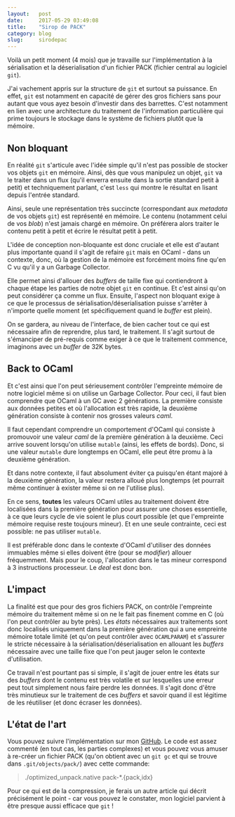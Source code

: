 ```yaml
---
layout:   post
date:     2017-05-29 03:49:08
title:    "Sirop de PACK"
category: blog
slug:     sirodepac
---
```


Voilà un petit moment (4 mois) que je travaille sur l'implémentation à la
sérialisation et la déserialisation d'un fichier PACK (fichier central au
logiciel `git`).

J'ai vachement appris sur la structure de `git` et surtout sa puissance. En
effet, `git` est notamment en capacité de gérer des gros fichiers sans pour
autant que vous ayez besoin d'investir dans des barrettes. C'est notamment en
lien avec une architecture du traitement de l'information particulière qui prime
toujours le stockage dans le système de fichiers plutôt que la mémoire.

## Non bloquant

En réalité `git` s'articule avec l'idée simple qu'il n'est pas possible de
stocker vos objets `git` en mémoire. Ainsi, dès que vous manipulez un objet,
`git` va le traiter dans un flux (qu'il enverra ensuite dans la sortie standard
petit à petit) et techniquement parlant, c'est `less` qui montre le résultat en
lisant depuis l'entrée standard.

Ainsi, seule une représentation très succincte (correspondant aux *metadata* de
vos objets `git`) est représenté en mémoire. Le contenu (notamment celui de vos
*blob*) n'est jamais chargé en mémoire. On préférera alors traiter le contenu
petit à petit et écrire le résultat petit à petit.

L'idée de conception non-bloquante est donc cruciale et elle est d'autant plus
importante quand il s'agit de refaire `git` mais en OCaml - dans un contexte,
donc, où la gestion de la mémoire est forcément moins fine qu'en C vu qu'il y a
un Garbage Collector.

Elle permet ainsi d'allouer des *buffers* de taille fixe qui contiendront à
chaque étape les parties de notre objet `git` en continue. Et c'est ainsi qu'on
peut considérer ça comme un flux. Ensuite, l'aspect non bloquant exige à ce que
le processus de sérialisation/déserialisation puisse s'arrêter à n'importe
quelle moment (et spécifiquement quand le *buffer* est plein).

On se gardera, au niveau de l'interface, de bien cacher tout ce qui est
nécessaire afin de reprendre, plus tard, le traitement. Il s'agit surtout de
s'émanciper de pré-requis comme exiger à ce que le traitement commence,
imaginons avec un *buffer* de 32K bytes.

## Back to OCaml

Et c'est ainsi que l'on peut sérieusement contrôler l'empreinte mémoire de notre
logiciel même si on utilise un Garbage Collector. Pour ceci, il faut bien
comprendre que OCaml à un GC avec 2 générations. La première consiste aux
données petites et où l'allocation est très rapide, la deuxième génération
consiste à contenir nos grosses valeurs *caml*.

Il faut cependant comprendre un comportement d'OCaml qui consiste à promouvoir
une valeur *caml* de la première génération à la deuxième. Ceci arrive souvent
lorsqu'on utilise `mutable` (ainsi, les effets de bords). Donc, si une valeur
`mutable` dure longtemps en OCaml, elle peut être promu à la deuxième
génération.

Et dans notre contexte, il faut absolument éviter ça puisqu'en étant majoré à la
deuxième génération, la valeur restera alloué plus longtemps (et pourrait même
continuer à exister même si on ne l'utilise plus).

En ce sens, __toutes__ les valeurs OCaml utiles au traitement doivent être
localisées dans la première génération pour assurer une choses essentielle, à ce
que leurs cycle de vie soient le plus court possible (et que l'empreinte mémoire
requise reste toujours mineur). Et en une seule contrainte, ceci est possible:
ne pas utiliser `mutable`.

Il est préférable donc dans le contexte d'OCaml d'utiliser des données immuables
même si elles doivent être (pour se *modifier*) allouer fréquemment. Mais pour
le coup, l'allocation dans le tas mineur correspond à 3 instructions processeur.
Le *deal* est donc bon.

## L'impact

La finalité est que pour des gros fichiers PACK, on contrôle l'empreinte mémoire
du traitement même si on ne le fait pas finement comme en C (où l'on peut
contrôler au byte près). Les *états* nécessaires aux traitements sont donc
localisés uniquement dans la première génération qui a une empreinte mémoire
totale limité (et qu'on peut contrôler avec `OCAMLPARAM`) et s'assurer le
stricte nécessaire à la sérialisation/déserialisation en allouant les *buffers*
nécessaire avec une taille fixe que l'on peut jauger selon le contexte
d'utilisation.

Ce travail n'est pourtant pas si simple, il s'agit de jouer entre les états sur
des *buffers* dont le contenu est très volatile et sur lesquelles une erreur
peut tout simplement nous faire perdre les données. Il s'agit donc d'être très
minutieux sur le traitement de ces *buffers* et savoir quand il est légitime de
les réutiliser (et donc écraser les données).

## L'état de l'art

Vous pouvez suivre l'implémentation sur
mon [GitHub](https://github.com/dinosaure/sirodepac). Le code est assez commenté
(en tout cas, les parties complexes) et vous pouvez vous amuser à re-créer un
fichier PACK (qu'on obtient avec un `git gc` et qui se trouve dans
`.git/objects/pack/`) avec cette commande:

> ./optimized_unpack.native pack-*.{pack,idx}

Pour ce qui est de la compression, je ferais un autre article qui décrit
précisément le point - car vous pouvez le constater, mon logiciel parvient à
être presque aussi efficace que `git` !


<!--  LocalWords:  l'implémentation sérialisation déserialisation
 -->
